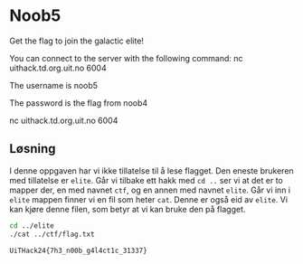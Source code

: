 # Noob5
Get the flag to join the galactic elite!

You can connect to the server with the following command: nc uithack.td.org.uit.no 6004

The username is noob5

The password is the flag from noob4

nc uithack.td.org.uit.no 6004

## Løsning
I denne oppgaven har vi ikke tillatelse til å lese flagget. Den eneste brukeren med tillatelse er `elite`. Går vi tilbake ett hakk med `cd ..` ser vi at det er to mapper der, en med navnet `ctf`, og en annen med navnet `elite`. Går vi inn i `elite` mappen finner vi en fil som heter `cat`. Denne er også eid av `elite`. Vi kan kjøre denne filen, som betyr at vi kan bruke den på flagget.

```sh
cd ../elite
./cat ../ctf/flag.txt
```

`UiTHack24{7h3_n00b_g4l4ct1c_31337}`